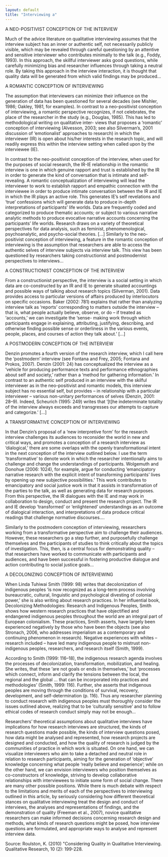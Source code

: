 ```yaml
---
layout: default
title: "Interviewing a"
---
```




A NEO-POSITIVIST CONCEPTION OF THE INTERVIEW

Much of the advice literature on qualitative interviewing assumes that the interview subject has an inner or authentic self, not necessarily publicly visible, which may be revealed through careful questioning by an attentive and sensitive interviewer who contributes minimally to the talk (e.g., Foddy, 1993). In this approach, the skillful interviewer asks good questions, while carefully minimizing bias and researcher influences through taking a neutral role. By taking this approach in the interview interaction, it is thought that quality data will be generated from which valid findings may be produced...

A ROMANTIC CONCEPTION OF INTERVIEWING

The assumption that interviewers can minimize their influence on the generation of data has been questioned for several decades (see Mishler, 1986; Oakley, 1981, for examples). In contrast to a neo-positivist conception of interviewing, a romantic perspective recognizes, if not celebrates, the place of the researcher in the study (e.g., Douglas, 1985). This has led to methodological writing on qualitative inter- views that proposes a ‘romantic’ conception of interviewing (Alvesson, 2003; see also Silverman’s, 2001 discussion of ‘emotionalist’ approaches to research) in which the interviewer (IR) is open about his/her interests in the research topic, and will readily express this within the interview setting when called upon by the interviewee (IE).

In contrast to the neo-positivist conception of the interview, when used for the purposes of social research, the IR-IE relationship in the romantic interview is one in which genuine rapport and trust is established by the IR in order to generate the kind of conversation that is intimate and self-revealing. A romantic conceptualization of interviewing will lead the interviewer to work to establish rapport and empathic connection with the interviewee in order to produce intimate conversation between the IR and IE in which the IR plays an active role. This generates IE’s self revelations and ‘true’ confessions which will generate data to produce in-depth interpretations of participants’ life worlds. Data are frequently coded and categorized to produce thematic accounts; or subject to various narrative analytic methods to produce evocative narrative accounts concerning the participants’ life worlds. Research draws on a variety of theoretical perspectives for data analysis, such as feminist, phenomenological, psychoanalytic, and psycho-social theories. [...] Similarly to the neo-positivist conception of interviewing, a feature in the romantic conception of interviewing is the assumption that researchers are able to access the authentic selves of interview subjects via interview talk. This view has been questioned by researchers taking constructionist and postmodernist perspectives to interviews...

A CONSTRUCTIONIST CONCEPTION OF THE INTERVIEW

From a constructionist perspective, the interview is a social setting in which data are co-constructed by an IR and IE to generate situated accountings and possible ways of talking about research topics (Silverman, 2001). Data provides access to particular versions of affairs produced by interlocutors on specific occasions. Baker (2002: 781) explains that rather than analyzing interview talk as ‘reports’ corresponding to matters outside the interview – that is, what people actually believe, observe, or do – if treated as ‘accounts,’ we can investigate the ‘sense- making work through which participants engage in explaining, attributing, justifying, describing, and otherwise finding possible sense or orderliness in the various events, people, places, and courses of action they talk about.’ [...]

A POSTMODERN CONCEPTION OF THE INTERVIEW

Denzin promotes a fourth version of the research interview, which I call here the ‘postmodern’ interview (see Fontana and Frey, 2005; Fontana and Prokos, 2007). Denzin (2001: 24) has conceptualized the interview as a ‘vehicle for producing performance texts and performance ethnographies about self and society,’ rather than a ‘method for gathering information.’ In contrast to an authentic self produced in an interview with the skilful interviewer as in the neo-positivist and romantic models, this interview subject has no essential self, but provides – in relationship with a particular interviewer – various non-unitary performances of selves (Denzin, 2001: 28–9). Indeed, Scheurich (1995: 249) writes that ‘[t]he indeterminate totality of the interview always exceeds and transgresses our attempts to capture and categorize.’ [...]

A TRANSFORMATIVE CONCEPTION OF INTERVIEWING

In that Denzin’s proposal of a ‘new interpretive form’ for the research interview challenges its audiences to reconsider the world in new and critical ways, and promotes a conception of a research interview as ‘dialogical,’ there are some overlaps with the openly transformational intent in the next conception of the interview outlined below. I use the term ‘transformative’ to denote work in which the researcher intentionally aims to challenge and change the understandings of participants. Wolgemuth and Donohue (2006: 1024), for example, argue for conducting ‘emancipatory narrative research with the explicit intent of transforming participants’ lives by opening up new subjective possibilities.’ This work contributes to emancipatory and social justice work in that it assists in transformation of the parties to the talk, as well as generating data for research purposes. From this perspective, the IR dialogues with the IE and may work in collaboration to design, conduct and present the research project. The IR and IE develop ‘transformed’ or ‘enlightened’ understandings as an outcome of dialogical interaction, and interpretations of data produce critical readings that challenge normative discourses....

Similarly to the postmodern conception of interviewing, researchers working from a transformative perspective aim to challenge their audiences. However, these researchers go a step further, and purposefully challenge themselves and the participants of studies to think critically about the topics of investigation. This, then, is a central focus for demonstrating quality – that researchers have worked to communicate with participants and audiences, and have been successful in fostering productive dialogue and action contributing to social justice goals...

A DECOLONIZING CONCEPTION OF INTERVIEWING

When Linda Tuhiwai Smith (1999: 98) writes that decolonization of indigenous peoples ‘is now recognized as a long-term process involving bureaucratic, cultural, linguistic and psychological divesting of colonial power,’ she is also writing about research practices. In her influential book, Decolonizing Methodologies: Research and Indigenous Peoples, Smith shows how western research practices that have objectified and endangered indigenous peoples throughout the world are an integral part of European colonialism. These practices, Smith asserts, have largely been experienced negatively by those who have been the objects (see also Stronach, 2006, who addresses imperialism as a contemporary and continuing phenomenon in research). Negative experiences with whites – research included – have led many indigenous people to mistrust non-indigenous peoples, researchers, and research itself (Smith, 1999).

According to Smith (1999: 116–18), the indigenous research agenda involves the processes of decolonization, transformation, mobilization, and healing. She writes, that these ‘are not goals or ends in themselves,’ but ‘processes which connect, inform and clarify the tensions between the local, the regional and the global ... that can be incorporated into practices and methodologies’ (Smith, 1999: 116). Further, she asserts that indigenous peoples are moving through the conditions of survival, recovery, development, and self-determination (p. 116). Thus any researcher planning to conduct research with indigenous peoples must thoroughly consider the issues outlined above, realizing that to be ‘culturally sensitive’ and to follow ethical codes of research conduct simply may not be enough...

Researchers’ theoretical assumptions about qualitative interviews have implications for how research interviews are structured, the kinds of research questions made possible, the kinds of interview questions posed, how data might be analysed and represented, how research projects are designed and conducted, and how the quality of research is judged by the communities of practice in which work is situated. On one hand, we can visualize interviewers who aim to take a detached and neutral role in relation to research participants, aiming for the generation of ‘objective’ knowledge concerning what people ‘really believe and experience’; while on the other hand, we can envision interviewers who position themselves as co-constructors of knowledge, striving to develop collaborative relationships with interviewees to initiate some form of social change. There are many other possible positions. While there is much debate with respect to the limitations and merits of each of the perspectives to interviewing outlined in this article, by seriously considering how different theoretical stances on qualitative interviewing treat the design and conduct of interviews, the analyses and representations of findings, and the demonstration of quality (Freeman et al., 2007), novice qualitative researchers can make informed decisions concerning research design and methods, what kinds of research questions might be posed, how interview questions are formulated, and appropriate ways to analyse and represent interview data.

Source: Roulston, K. (2010) "Considering Quality in Qualitative Interviewing. Qualitative Research, 10 (2): 199-228.

